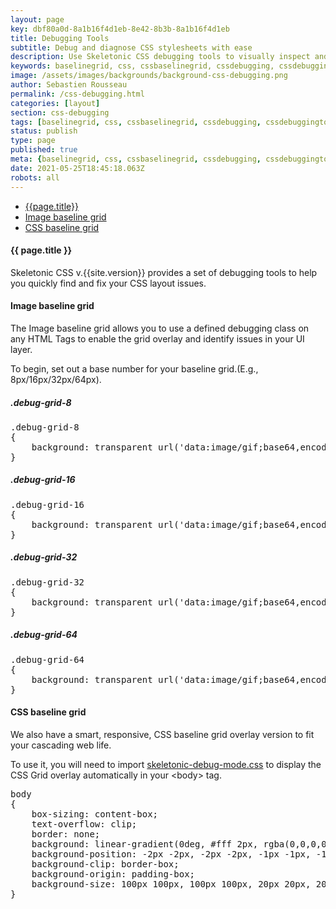 ```yaml
---
layout: page
key: dbf80a0d-8a1b16f4d1eb-8e42-8b3b-8a1b16f4d1eb
title: Debugging Tools
subtitle: Debug and diagnose CSS stylesheets with ease 
description: Use Skeletonic CSS debugging tools to visually inspect and correct page layout issues.
keywords: baselinegrid, css, cssbaselinegrid, cssdebugging, cssdebuggingtools, cssgridoverlay, debugging, debuggingtools, framework, front-end, frontend, gridoverlays, gridsystem, imagebaselinegrid, lightweight, mobile-first, modern, responsive, semantic, skeletonic, skeletonic.css
image: /assets/images/backgrounds/background-css-debugging.png
author: Sebastien Rousseau
permalink: /css-debugging.html
categories: [layout]
section: css-debugging
tags: [baselinegrid, css, cssbaselinegrid, cssdebugging, cssdebuggingtools, cssgridoverlay, debugging, debuggingtools, framework, front-end, frontend, gridoverlays, gridsystem, imagebaselinegrid, lightweight, mobile-first, modern, responsive, semantic, skeletonic, skeletonic.css]
status: publish
type: page
published: true
meta: {baselinegrid, css, cssbaselinegrid, cssdebugging, cssdebuggingtools, cssgridoverlay, debugging, debuggingtools, framework, front-end, frontend, gridoverlays, gridsystem, imagebaselinegrid, lightweight, mobile-first, modern, responsive, semantic, skeletonic, skeletonic.css}
date: 2021-05-25T18:45:18.063Z
robots: all
---
```


<!-- Debugging -->
<section class="grid-flex text-left">
    <div class="flex-4">
        <nav class="nav-page" aria-label="{{page.title}} Navigation"> 
            <ul class="nav"> 
                <li><a href="#{{page.title | downcase | replace: ' ', '-' }}">{{page.title}}</a></li>
                <li><a href="#{{'Image baseline grid' | downcase | replace: ' ', '-' }}">Image baseline grid</a></li>
                <li><a href="#{{'CSS baseline grid' | downcase | replace: ' ', '-' }}">CSS baseline grid</a></li>        
            </ul> 
        </nav>
    </div>
    <div class="flex-8" markdown="1">

#### {{ page.title }}

Skeletonic CSS v.{{site.version}} provides a set of debugging tools to help you quickly find and fix your CSS layout issues.

#### Image baseline grid

The Image baseline grid allows you to use a defined debugging class on any HTML Tags to enable the grid overlay and identify issues in your UI layer. 

To begin, set out a base number for your baseline grid.(E.g., 8px/16px/32px/64px).

##### .debug-grid-8                
                
<pre class="debug-grid-8">.debug-grid-8
{
    background: transparent url('data:image/gif;base64,encoded_image') repeat top left;
}</pre>

##### .debug-grid-16

<pre class="debug-grid-16">.debug-grid-16
{
    background: transparent url('data:image/gif;base64,encoded_image') repeat top left;
}</pre>

##### .debug-grid-32

<pre class="debug-grid-32">.debug-grid-32
{
    background: transparent url('data:image/gif;base64,encoded_image') repeat top left;
}</pre>

##### .debug-grid-64

<pre class="debug-grid-64">.debug-grid-64
{
    background: transparent url('data:image/gif;base64,encoded_image') repeat top left;
}</pre>

#### CSS baseline grid

We also have a smart, responsive, CSS baseline grid overlay version to fit your cascading web life.

To use it, you will need to import [skeletonic-debug-mode.css](https://unpkg.com/skeletonic@{{site.version}}/dist/skeletonic-debug-mode.min.css) to display the CSS Grid overlay automatically in your &lt;body&gt; tag.

<pre>body
{
    box-sizing: content-box;
    text-overflow: clip;
    border: none;
    background: linear-gradient(0deg, #fff 2px, rgba(0,0,0,0) 2px), linear-gradient(90deg, #fff 2px, rgba(0,0,0,0) 2px), linear-gradient(0deg, rgba(255,255,255,.298) 1px, rgba(0,0,0,0) 1px), linear-gradient(90deg, rgba(255,255,255,.298) 1px, rgba(0,0,0,0) 1px), rgba(105,105,105,.2);
    background-position: -2px -2px, -2px -2px, -1px -1px, -1px -1px;
    background-clip: border-box;
    background-origin: padding-box;
    background-size: 100px 100px, 100px 100px, 20px 20px, 20px 20px;
}</pre>

</div></section>
<!-- End Debugging -->